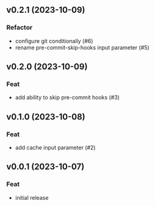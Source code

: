 ## v0.2.1 (2023-10-09)

### Refactor

- configure git conditionally (#6)
- rename pre-commit-skip-hooks input parameter (#5)

## v0.2.0 (2023-10-09)

### Feat

- add ability to skip pre-commit hooks (#3)

## v0.1.0 (2023-10-08)

### Feat

- add cache input parameter (#2)

## v0.0.1 (2023-10-07)

### Feat

- initial release
